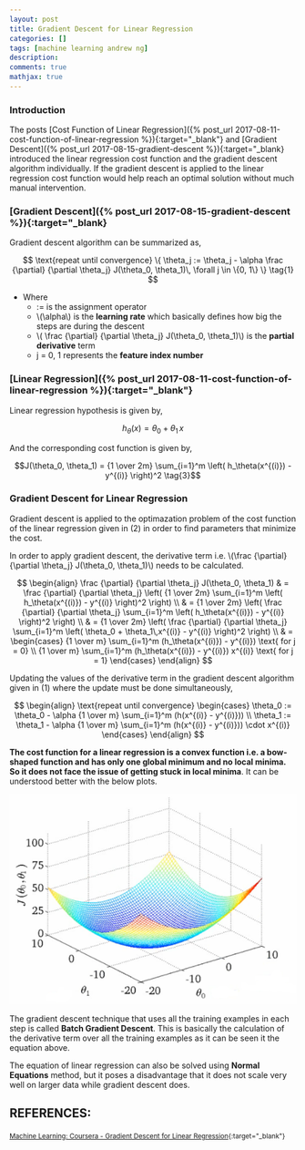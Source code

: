 ```yaml
---
layout: post
title: Gradient Descent for Linear Regression
categories: []
tags: [machine learning andrew ng]
description:
comments: true
mathjax: true
---
```


### Introduction
The posts [Cost Function of Linear Regression]({% post_url 2017-08-11-cost-function-of-linear-regression %}){:target="_blank"} and [Gradient Descent]({% post_url 2017-08-15-gradient-descent %}){:target="_blank} introduced the linear regression cost function and the gradient descent algorithm individually. If the gradient descent is applied to the linear regression cost function would help reach an optimal solution without much manual intervention.

### [Gradient Descent]({% post_url 2017-08-15-gradient-descent %}){:target="_blank}
Gradient descent algorithm can be summarized as, 

$$
\text{repeat until convergence} \{ \theta_j := \theta_j - \alpha \frac {\partial} {\partial \theta_j} J(\theta_0, \theta_1)\, \forall j \in \{0, 1\} \} \tag{1}
$$

* Where 
  * := is the assignment operator
  * \\(\alpha\\) is the **learning rate** which basically defines how big the steps are during the descent
  * \\( \frac {\partial} {\partial \theta_j} J(\theta_0, \theta_1)\\) is the **partial derivative** term
  * j = 0, 1 represents the **feature index number**

### [Linear Regression]({% post_url 2017-08-11-cost-function-of-linear-regression %}){:target="_blank"}
Linear regression hypothesis is given by, 

$$h_\theta (x) = \theta_0 + \theta_1\,x \tag{2}$$

And the corresponding cost function is given by,

$$J(\theta_0, \theta_1) = {1 \over 2m} \sum_{i=1}^m \left( h_\theta(x^{(i)}) - y^{(i)} \right)^2 \tag{3}$$

### Gradient Descent for Linear Regression
Gradient descent is applied to the optimazation problem of the cost function of the linear regression given in (2) in order to find parameters that minimize the cost.

In order to apply gradient descent, the derivative term i.e. \\(\frac {\partial} {\partial \theta_j} J(\theta_0, \theta_1)\\) needs to be calculated.

$$
  \begin{align}
    \frac {\partial} {\partial \theta_j} J(\theta_0, \theta_1) & = \frac {\partial} {\partial \theta_j} \left( {1 \over 2m} \sum_{i=1}^m \left( h_\theta(x^{(i)}) - y^{(i)} \right)^2 \right) \\
    & = {1 \over 2m} \left( \frac {\partial} {\partial \theta_j} \sum_{i=1}^m \left( h_\theta(x^{(i)}) - y^{(i)} \right)^2 \right) \\
    & = {1 \over 2m} \left( \frac {\partial} {\partial \theta_j} \sum_{i=1}^m \left( \theta_0 + \theta_1\,x^{(i)} - y^{(i)} \right)^2 \right) \\
    & = 
    \begin{cases}
      {1 \over m} \sum_{i=1}^m (h_\theta(x^{(i)}) - y^{(i)}) \text{ for j = 0} \\
      {1 \over m} \sum_{i=1}^m (h_\theta(x^{(i)}) - y^{(i)}) x^{(i)} \text{ for j = 1}
    \end{cases}
  \end{align}
$$

Updating the values of the derivative term in the gradient descent algorithm given in (1) where the update must be done simultaneously, 

$$
  \begin{align}
    \text{repeat until convergence}
    \begin{cases}
      \theta_0 := \theta_0 - \alpha {1 \over m} \sum_{i=1}^m (h(x^{(i)} - y^{(i)})) \\
      \theta_1 := \theta_1 - \alpha {1 \over m} \sum_{i=1}^m (h(x^{(i)} - y^{(i)})) \cdot x^{(i)}
    \end{cases}
  \end{align}
$$

**The cost function for a linear regression is a convex function i.e. a bow-shaped function and has only one global minimum and no local minima. So it does not face the issue of getting stuck in local minima**. It can be understood better with the below plots.

![Convex Function](/assets/2017-08-17-gradient-descent-for-linear-regression/fig-1-convex-function.png?raw=true)

The gradient descent technique that uses all the training examples in each step is called **Batch Gradient Descent**. This is basically the calculation of the derivative term over all the training examples as it can be seen it the equation above.

The equation of linear regression can also be solved using **Normal Equations** method, but it poses a disadvantage that it does not scale very well on larger data while gradient descent does.


## REFERENCES:

<small>[Machine Learning: Coursera - Gradient Descent for Linear Regression](https://www.coursera.org/learn/machine-learning/lecture/kCvQc/gradient-descent-for-linear-regression){:target="_blank"}</small>